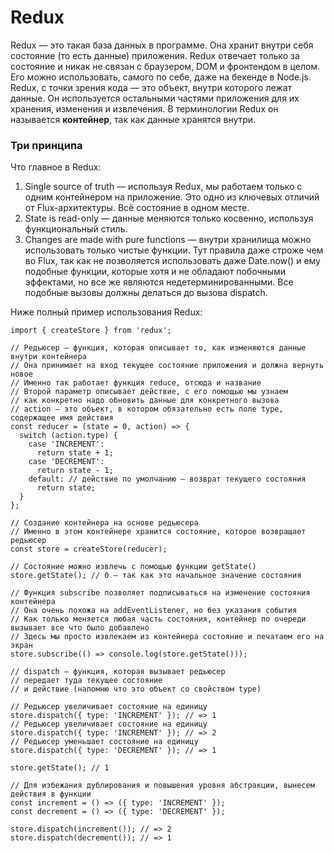 # Redux

Redux — это такая база данных в программе. Она хранит внутри себя состояние (то есть данные) приложения. 
Redux отвечает только за состояние и никак не связан с браузером, DOM и фронтендом в целом. 
Его можно использовать, самого по себе, даже на бекенде в Node.js.
Redux, с точки зрения кода — это объект, внутри которого лежат данные. 
Он используется остальными частями приложения для их хранения, изменения и извлечения. 
В терминологии Redux он называется **контейнер**, так как данные хранятся внутри.

### Три принципа

Что главное в Redux:

  1. Single source of truth — используя Redux, мы работаем только с одним контейнером на приложение. 
  Это одно из ключевых отличий от Flux-архитектуры. Всё состояние в одном месте.
  1. State is read-only — данные меняются только косвенно, используя функциональный стиль.
  1. Changes are made with pure functions — внутри хранилища можно использовать только чистые функции. 
  Тут правила даже строже чем во Flux, так как не позволяется использовать даже Date.now() и ему подобные функции, 
  которые хотя и не обладают побочными эффектами, но все же являются недетерминированными. 
  Все подобные вызовы должны делаться до вызова dispatch.

Ниже полный пример использования Redux:

    import { createStore } from 'redux';

    // Редьюсер – функция, которая описывает то, как изменяются данные внутри контейнера
    // Она принимает на вход текущее состояние приложения и должна вернуть новое
    // Именно так работает функция reduce, отсюда и название
    // Второй параметр описывает действие, с его помощью мы узнаем
    // как конкретно надо обновить данные для конкретного вызова
    // action — это объект, в котором обязательно есть поле type, содержащее имя действия
    const reducer = (state = 0, action) => {
      switch (action.type) {
        case 'INCREMENT':
          return state + 1;
        case 'DECREMENT':
          return state - 1;
        default: // действие по умолчанию – возврат текущего состояния
          return state;
      }
    };

    // Создание контейнера на основе редьюсера
    // Именно в этом контейнере хранится состояние, которое возвращает редьюсер
    const store = createStore(reducer);

    // Состояние можно извлечь с помощью функции getState()
    store.getState(); // 0 – так как это начальное значение состояния

    // Функция subscribe позволяет подписываться на изменение состояния контейнера
    // Она очень похожа на addEventListener, но без указания события
    // Как только меняется любая часть состояния, контейнер по очереди вызывает все что было добавлено
    // Здесь мы просто извлекаем из контейнера состояние и печатаем его на экран
    store.subscribe(() => console.log(store.getState()));

    // dispatch – функция, которая вызывает редьюсер
    // передает туда текущее состояние
    // и действие (напомню что это объект со свойством type)

    // Редьюсер увеличивает состояние на единицу 
    store.dispatch({ type: 'INCREMENT' }); // => 1
    // Редьюсер увеличивает состояние на единицу 
    store.dispatch({ type: 'INCREMENT' }); // => 2
    // Редьюсер уменьшает состояние на единицу 
    store.dispatch({ type: 'DECREMENT' }); // => 1

    store.getState(); // 1

    // Для избежания дублирования и повышения уровня абстракции, вынесем действия в функции
    const increment = () => ({ type: 'INCREMENT' });
    const decrement = () => ({ type: 'DECREMENT' });

    store.dispatch(increment()); // => 2
    store.dispatch(decrement()); // => 1
